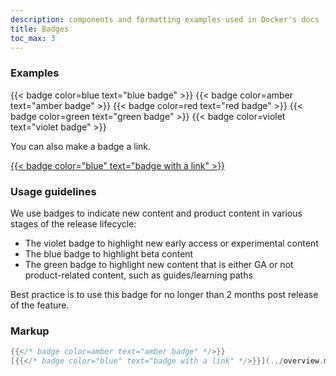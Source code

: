 ```yaml
---
description: components and formatting examples used in Docker's docs
title: Badges
toc_max: 3
---
```


### Examples

{{< badge color=blue text="blue badge" >}}
{{< badge color=amber text="amber badge" >}}
{{< badge color=red text="red badge" >}}
{{< badge color=green text="green badge" >}}
{{< badge color=violet text="violet badge" >}}

You can also make a badge a link.

[{{< badge color="blue" text="badge with a link" >}}](../_index.md)

### Usage guidelines

We use badges to indicate new content and product content in various stages of the release lifecycle: 

- The violet badge to highlight new early access or experimental content 
- The blue badge to highlight beta content 
- The green badge to highlight new content that is either GA or not product-related content, such as guides/learning paths

Best practice is to use this badge for no longer than 2 months post release of the feature.

### Markup

```go
{{</* badge color=amber text="amber badge" */>}}
[{{</* badge color="blue" text="badge with a link" */>}}](../overview.md)
```
